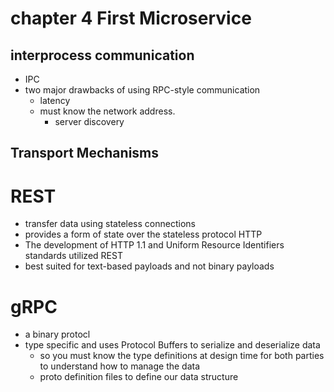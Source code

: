 ﻿# chapter 4 First Microservice

## interprocess communication
* IPC
* two major drawbacks of using RPC-style communication
	* latency
	* must know the network address.
		- server discovery

## Transport Mechanisms

# REST 
* transfer data using stateless connections
* provides a form of state over the stateless protocol HTTP
* The development of HTTP 1.1 and Uniform Resource Identifiers standards utilized REST
* best suited for text-based payloads and not binary payloads

# gRPC
* a binary protocl 
* type specific and uses Protocol Buffers to serialize and deserialize data
    * so you must know the type definitions at design time for both parties to understand how to manage the data
    * proto definition files to define our data structure

    